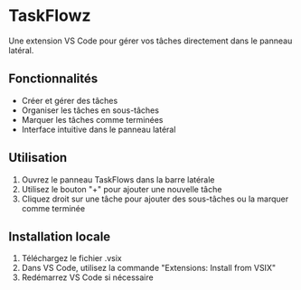 # TaskFlowz

Une extension VS Code pour gérer vos tâches directement dans le panneau latéral.

## Fonctionnalités

- Créer et gérer des tâches
- Organiser les tâches en sous-tâches
- Marquer les tâches comme terminées
- Interface intuitive dans le panneau latéral

## Utilisation

1. Ouvrez le panneau TaskFlows dans la barre latérale
2. Utilisez le bouton "+" pour ajouter une nouvelle tâche
3. Cliquez droit sur une tâche pour ajouter des sous-tâches ou la marquer comme terminée

## Installation locale

1. Téléchargez le fichier .vsix
2. Dans VS Code, utilisez la commande "Extensions: Install from VSIX"
3. Redémarrez VS Code si nécessaire
